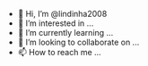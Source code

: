 - 👋 Hi, I’m @lindinha2008
- 👀 I’m interested in ...
- 🌱 I’m currently learning ...
- 💞️ I’m looking to collaborate on ...
- 📫 How to reach me ...

<!---
lindinha2008/lindinha2008 is a ✨ special ✨ repository because its `README.md` (this file) appears on your GitHub profile.
You can click the Preview link to take a look at your changes.

--->
